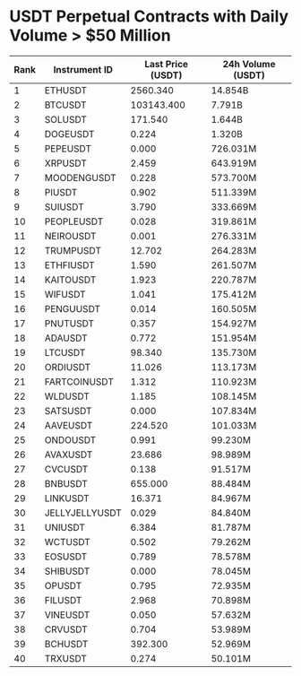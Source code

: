 # USDT Perpetual Contracts with Daily Volume > $50 Million

| Rank | Instrument ID | Last Price (USDT) | 24h Volume (USDT) |
|------|---------------|-------------------|-------------------|
| 1 | ETHUSDT | 2560.340 | 14.854B |
| 2 | BTCUSDT | 103143.400 | 7.791B |
| 3 | SOLUSDT | 171.540 | 1.644B |
| 4 | DOGEUSDT | 0.224 | 1.320B |
| 5 | PEPEUSDT | 0.000 | 726.031M |
| 6 | XRPUSDT | 2.459 | 643.919M |
| 7 | MOODENGUSDT | 0.228 | 573.700M |
| 8 | PIUSDT | 0.902 | 511.339M |
| 9 | SUIUSDT | 3.790 | 333.669M |
| 10 | PEOPLEUSDT | 0.028 | 319.861M |
| 11 | NEIROUSDT | 0.001 | 276.331M |
| 12 | TRUMPUSDT | 12.702 | 264.283M |
| 13 | ETHFIUSDT | 1.590 | 261.507M |
| 14 | KAITOUSDT | 1.923 | 220.787M |
| 15 | WIFUSDT | 1.041 | 175.412M |
| 16 | PENGUUSDT | 0.014 | 160.505M |
| 17 | PNUTUSDT | 0.357 | 154.927M |
| 18 | ADAUSDT | 0.772 | 151.954M |
| 19 | LTCUSDT | 98.340 | 135.730M |
| 20 | ORDIUSDT | 11.026 | 113.173M |
| 21 | FARTCOINUSDT | 1.312 | 110.923M |
| 22 | WLDUSDT | 1.185 | 108.145M |
| 23 | SATSUSDT | 0.000 | 107.834M |
| 24 | AAVEUSDT | 224.520 | 101.033M |
| 25 | ONDOUSDT | 0.991 | 99.230M |
| 26 | AVAXUSDT | 23.686 | 98.989M |
| 27 | CVCUSDT | 0.138 | 91.517M |
| 28 | BNBUSDT | 655.000 | 88.484M |
| 29 | LINKUSDT | 16.371 | 84.967M |
| 30 | JELLYJELLYUSDT | 0.029 | 84.840M |
| 31 | UNIUSDT | 6.384 | 81.787M |
| 32 | WCTUSDT | 0.502 | 79.262M |
| 33 | EOSUSDT | 0.789 | 78.578M |
| 34 | SHIBUSDT | 0.000 | 78.045M |
| 35 | OPUSDT | 0.795 | 72.935M |
| 36 | FILUSDT | 2.968 | 70.898M |
| 37 | VINEUSDT | 0.050 | 57.632M |
| 38 | CRVUSDT | 0.704 | 53.989M |
| 39 | BCHUSDT | 392.300 | 52.969M |
| 40 | TRXUSDT | 0.274 | 50.101M |
